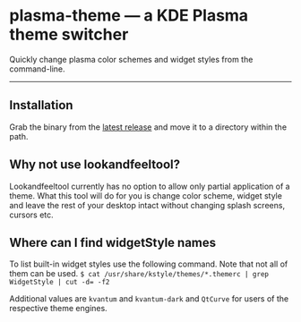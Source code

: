 # plasma-theme — a KDE Plasma theme switcher

Quickly change plasma color schemes and widget styles from the command-line.

---

## Installation

Grab the binary from the [latest release](https://github.com/maldoinc/plasma-theme-switcher/releases) and move it to a directory within the path.

## Why not use lookandfeeltool?

Lookandfeeltool currently has no option to allow only partial application of a theme. What this tool will do for you is change color scheme, widget style and leave the rest of your desktop intact without changing splash screens, cursors etc.

## Where can I find widgetStyle names

To list built-in widget styles use the following command. Note that not all of them can be used.
`$ cat /usr/share/kstyle/themes/*.themerc | grep WidgetStyle | cut -d= -f2`

Additional values are `kvantum` and `kvantum-dark` and `QtCurve` for users of the respective theme engines.